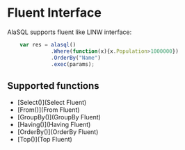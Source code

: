 # Fluent Interface

AlaSQL supports fluent like LINW interface:

```js
    var res = alasql()
              .Where(function(x){x.Population>1000000})
              .OrderBy("Name")
              .exec(params);
```

## Supported functions
* [Select()](Select Fluent)
* [From()](From Fluent)
* [GroupBy()](GroupBy Fluent)
* [Having()](Having Fluent)
* [OrderBy()](OrderBy Fluent)
* [Top()](Top Fluent)



